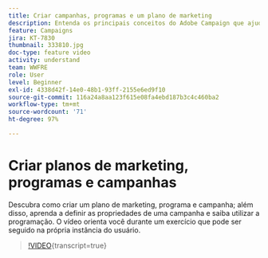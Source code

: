 ```yaml
---
title: Criar campanhas, programas e um plano de marketing
description: Entenda os principais conceitos do Adobe Campaign que ajudam a planejar, executar e medir com eficiência as campanhas de marketing entre canais.
feature: Campaigns
jira: KT-7830
thumbnail: 333810.jpg
doc-type: feature video
activity: understand
team: WWFRE
role: User
level: Beginner
exl-id: 4338d42f-14e0-48b1-93ff-2155e6ed9f10
source-git-commit: 116a24a8aa123f615e08fa4ebd187b3c4c460ba2
workflow-type: tm+mt
source-wordcount: '71'
ht-degree: 97%

---
```


# Criar planos de marketing, programas e campanhas

Descubra como criar um plano de marketing, programa e campanha; além disso, aprenda a definir as propriedades de uma campanha e saiba utilizar a programação.
O vídeo orienta você durante um exercício que pode ser seguido na própria instância do usuário.

>[!VIDEO](https://video.tv.adobe.com/v/333810?quality=12&learn=on){transcript=true}
